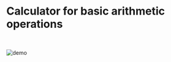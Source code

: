 # Calculator for basic arithmetic operations

<br>

![demo](https://user-images.githubusercontent.com/23582924/32467492-6e3a0ed0-c353-11e7-8659-4fd4aec4b4a9.png)
